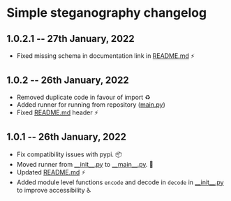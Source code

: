 # Simple steganography changelog


## 1.0.2.1 -- 27th January, 2022

* Fixed missing schema in documentation link in [README.md](README.md) :zap:

## 1.0.2 -- 26th January, 2022

* Removed duplicate code in favour of import :recycle: 
* Added runner for running from repository ([main.py](main.py))
* Fixed [README.md](README.md) header :zap:

## 1.0.1 -- 26th January, 2022

* Fix compatibility issues with pypi. :package:
* Moved runner from [\_\_init__.py](./src/__init__.py) to [\_\_main__.py](./src/__main__.py). :runner:
* Updated [README.md](README.md) :zap:
* Added module level functions `encode` and decode in `decode` in [\_\_init__.py](src/__init__.py) to improve accessibility :wheelchair:

